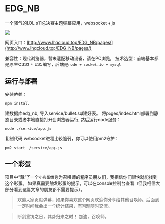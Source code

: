 # EDG_NB
一个骚气的LOL s11总决赛主题弹幕应用，websocket + js

![](https://pic3.zhimg.com/v2-e77017094bd45fc36f4ec6165ddb6548_r.jpg)

网页入口：[http://www.lhqcloud.top/EDG_NB/pages/](http://www.lhqcloud.top/EDG_NB/pages/)


兼容性：现代浏览器，暂未适配移动设备，请在PC浏览。
技术选型：前端基本都是原生CSS3 + ES5编写，后端是`node + socket.io + mysql`


## 运行与部署
安装依赖：
```
npm install
```

建数据库edg_nb, 导入service/bullet.sql建好表。
将pages/index.html部署到静态目录或者本地直接打开到浏览器运行, 然后运行node服务：
```
node ./service/app.js
```
复制代码
websocket进程比较脆弱，你可以使用pm2守护：
```
pm2 start ./service/app.js
```

## 一个彩蛋
项目中“藏”了一个`小彩蛋`给身为召唤师的程序员朋友们，我相信你们很快就能找到这个彩蛋。
如果真需要触发彩蛋的提示，可以在console控制台查看（但我相信大部分看到这篇文章的朋友都不需要提示）。

> 欢迎大家贡献弹幕，如果你喜欢这个网页欢迎你分享给其他召唤师。后面到一定时间我会出一个统计结果，有问题随时交流。

> 断剑重铸之日，其势归来之时！ 加油，召唤师。
